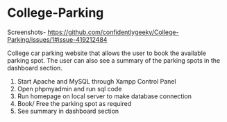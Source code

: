 # College-Parking

Screenshots- https://github.com/confidentlygeeky/College-Parking/issues/1#issue-419212484

College car parking website that allows the user to book the available parking spot. The user can also see a summary of the parking spots in the dashboard section.

1. Start Apache and MySQL through Xampp Control Panel
2. Open phpmyadmin and run sql code
3. Run homepage on local server to make database connection
4. Book/ Free the parking spot as required
5. See summary in dashboard section 
